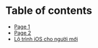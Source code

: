# Table of contents

* [Page 1](README.md)
* [Page 2](page-2.md)
* [Lộ trình iOS cho người mới](1111-lo-trinh-bat-dau-hoc-lap-trinh-ios.md)
